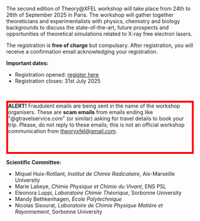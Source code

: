 
<html>

<style type="text/css">
.page-header {
  color: white;
  text-align: center;
  background-color: white;
  background-image: url("./images/FELheader.png");
  background-repeat: no-repeat;
  background-size: cover;
  margin: 0 auto;

}
</style>
<body>
<p>The second edition of Theory@XFEL workshop will take place from 24th to 26th of September 2025 in Paris. The workshop will gather together theoreticians and experimentalists with physics, chemistry and biology backgrounds to discuss the state-of-the-art, future prospects and opportunities of theoretical simulations related to X-ray free electron lasers.</p>
<p>The registration is <b>free of charge</b> but compulsary. After registration, you will receive a confirmation email acknowledging your registration.</p>
<b>Important dates:</b> 
<ul>
  <li> Registration opened: <a href="https://xrayfel.github.io/register.html">register here</a> </li>
  <li> Registration closes: 31st July 2025 </li>
</ul>

<br><div style="border : 5px solid red"><b>ALERT!</b> Fraudulent emails are being sent in the name of the workshop organisers. These are <b>scam emails</b> from emails ending like "@gtravelservice.com" (or similar) asking for travel details to book your trip. Please, do not reply to these emails; this is not an official workshop communication from theoryxfel@gmail.com.</p><br><br></div>
  
<b>Scientific Committee:</b> 
<ul>
  <li> Miquel Huix-Rotllant, <i>Institut de Chimie Radicalaire</i>, Aix-Marseille University </li>
  <li> Marie Labeye, <i>Chimie Physique et Chimie du Vivant</i>, ENS PSL </li>
  <li> Eleonora Luppi, <i>Laboratoire Chimie Théorique</i>, Sorbonne University </li>
  <li> Mandy Bethkenhagen, <i>École Polytechnique</i> </li>
  <li> Nicolas Sisourat, <i>Laboratoire de Chimie Physique Matière et Rayonnement</i>, Sorbonne University </li>
</ul>
</body>
</html>
